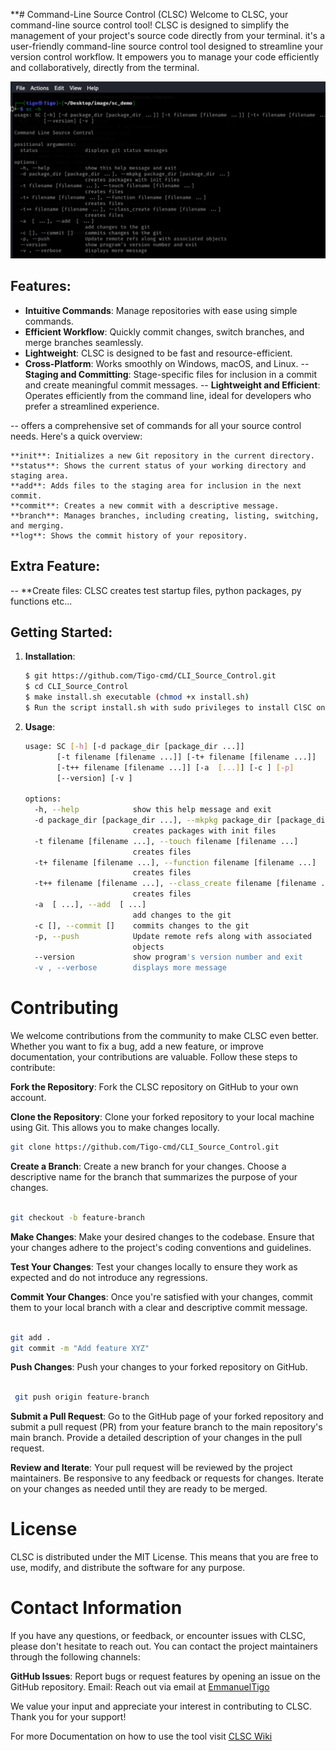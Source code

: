 **# Command-Line Source Control (CLSC)
Welcome to CLSC, your command-line source control tool! CLSC is designed to simplify the management of your project's source code directly from your terminal. it's a user-friendly command-line source control tool designed to streamline your version control workflow. It empowers you to manage your code efficiently and collaboratively, directly from the terminal.

![Demo](images/usage.png)
## Features:

- **Intuitive Commands**: Manage repositories with ease using simple commands.
- **Efficient Workflow**: Quickly commit changes, switch branches, and merge branches seamlessly.
- **Lightweight**: CLSC is designed to be fast and resource-efficient.
- **Cross-Platform**: Works smoothly on Windows, macOS, and Linux.
-- **Staging and Committing**: Stage-specific files for inclusion in a commit and create meaningful commit messages.
-- **Lightweight and Efficient**: Operates efficiently from the command line, ideal for developers who prefer a streamlined experience.

-- offers a comprehensive set of commands for all your source control needs. Here's a quick overview:

    **init**: Initializes a new Git repository in the current directory.
    **status**: Shows the current status of your working directory and staging area.
    **add**: Adds files to the staging area for inclusion in the next commit.
    **commit**: Creates a new commit with a descriptive message.
    **branch**: Manages branches, including creating, listing, switching, and merging.
    **log**: Shows the commit history of your repository.
## Extra Feature:
-- **Create files: CLSC creates test startup files, python packages, py functions etc...


## Getting Started:

1. **Installation**:

   ```bash
   $ git https://github.com/Tigo-cmd/CLI_Source_Control.git
   $ cd CLI_Source_Control
   $ make install.sh executable (chmod +x install.sh)
   $ Run the script install.sh with sudo privileges to install ClSC on your computer
2. **Usage**:
   ```bash
   usage: SC [-h] [-d package_dir [package_dir ...]]
          [-t filename [filename ...]] [-t+ filename [filename ...]]
          [-t++ filename [filename ...]] [-a  [...]] [-c ] [-p]
          [--version] [-v ]

   options:
     -h, --help            show this help message and exit
     -d package_dir [package_dir ...], --mkpkg package_dir [package_dir ...]
                           creates packages with init files
     -t filename [filename ...], --touch filename [filename ...]
                           creates files
     -t+ filename [filename ...], --function filename [filename ...]
                           creates files
     -t++ filename [filename ...], --class_create filename [filename ...]
                           creates files
     -a  [ ...], --add  [ ...]
                           add changes to the git
     -c [], --commit []    commits changes to the git
     -p, --push            Update remote refs along with associated
                           objects
     --version             show program's version number and exit
     -v , --verbose        displays more message


# Contributing

We welcome contributions from the community to make CLSC even better. Whether you want to fix a bug, add a new feature, or improve documentation, your contributions are valuable. Follow these steps to contribute:

**Fork the Repository**: Fork the CLSC repository on GitHub to your own account.

**Clone the Repository**: Clone your forked repository to your local machine using Git. This allows you to make changes locally.
   ```bash
   git clone https://github.com/Tigo-cmd/CLI_Source_Control.git
 ```
**Create a Branch**: Create a new branch for your changes. Choose a descriptive name for the branch that summarizes the purpose of your changes.

   ```bash

   git checkout -b feature-branch
   ```

**Make Changes**: Make your desired changes to the codebase. Ensure that your changes adhere to the project's coding conventions and guidelines.

**Test Your Changes**: Test your changes locally to ensure they work as expected and do not introduce any regressions.

**Commit Your Changes**: Once you're satisfied with your changes, commit them to your local branch with a clear and descriptive commit message.

   ```bash

git add .
git commit -m "Add feature XYZ"
```

**Push Changes**: Push your changes to your forked repository on GitHub.

   ```bash

    git push origin feature-branch
   ```
**Submit a Pull Request**: Go to the GitHub page of your forked repository and submit a pull request (PR) from your feature branch to the main repository's main branch. Provide a detailed description of your changes in the pull request.

**Review and Iterate**: Your pull request will be reviewed by the project maintainers. Be responsive to any feedback or requests for changes. Iterate on your changes as needed until they are ready to be merged.

# License

CLSC is distributed under the MIT License. This means that you are free to use, modify, and distribute the software for any purpose.

# Contact Information

If you have any questions, or feedback, or encounter issues with CLSC, please don't hesitate to reach out. You can contact the project maintainers through the following channels:

**GitHub Issues**: Report bugs or request features by opening an issue on the GitHub repository.
Email: Reach out via email at [EmmanuelTigo](www.emmanuelsticx6@gmail.com)

We value your input and appreciate your interest in contributing to CLSC. Thank you for your support!

For more Documentation on how to use the tool visit [CLSC Wiki](https://github.com/Tigo-cmd/CLI_Source_Control/wiki/CLSC-intoduction-and-usage)
